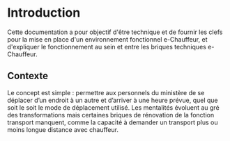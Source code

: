 # Introduction

Cette documentation a pour objectif d'être technique et de fournir les clefs pour la mise en place d'un environnement fonctionnel e-Chauffeur, et d'expliquer le fonctionnement au sein et entre les briques techniques e-Chauffeur.

## Contexte
Le concept est simple : permettre aux personnels du ministère de se déplacer d’un endroit à un autre et d’arriver à une heure prévue, quel que soit le soit le mode de déplacement utilisé. Les mentalités évoluent au gré des transformations mais certaines briques de rénovation de la fonction transport manquent, comme la capacité à demander un transport plus ou moins longue distance avec chauffeur.


